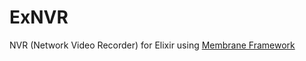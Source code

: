 # ExNVR

NVR (Network Video Recorder) for Elixir using [Membrane Framework](https://github.com/membraneframework)
